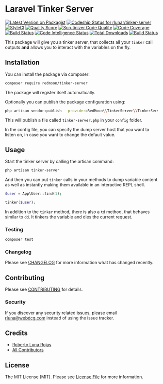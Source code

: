 # Laravel Tinker Server

[![Latest Version on Packagist](https://img.shields.io/packagist/v/redmoon/tinker-server.svg?style=flat-square)](https://packagist.org/packages/redmoon/tinker-server)
[![Codeship Status for rlunar/tinker-server](https://app.codeship.com/projects/3f5b72d0-99eb-0137-2e09-42d0bbb52322/status?branch=master)](https://app.codeship.com/projects/358124)
[![StyleCI](https://github.styleci.io/repos/200523436/shield?branch=master)](https://github.styleci.io/repos/200523436)
[![Quality Score](https://img.shields.io/scrutinizer/g/rlunar/tinker-server.svg?style=flat-square)](https://scrutinizer-ci.com/g/rlunar/tinker-server)
[![Scrutinizer Code Quality](https://scrutinizer-ci.com/g/rlunar/tinker-server/badges/quality-score.png?b=master)](https://scrutinizer-ci.com/g/rlunar/tinker-server/?branch=master)
[![Code Coverage](https://scrutinizer-ci.com/g/rlunar/tinker-server/badges/coverage.png?b=master)](https://scrutinizer-ci.com/g/rlunar/tinker-server/?branch=master)
[![Build Status](https://scrutinizer-ci.com/g/rlunar/tinker-server/badges/build.png?b=master)](https://scrutinizer-ci.com/g/rlunar/tinker-server/build-status/master)
[![Code Intelligence Status](https://scrutinizer-ci.com/g/rlunar/tinker-server/badges/code-intelligence.svg?b=master)](https://scrutinizer-ci.com/code-intelligence)
[![Total Downloads](https://img.shields.io/packagist/dt/redmoon/tinker-server.svg?style=flat-square)](https://packagist.org/packages/redmoon/tinker-server)
[![Build Status](https://img.shields.io/travis/rlunar/tinker-server/master.svg?style=flat-square)](https://travis-ci.org/rlunar/tinker-server)

This package will give you a tinker server, that collects all your `tinker` call outputs **and** allows you to interact with the variables on the fly.

## Installation

You can install the package via composer:

```bash
composer require redmoon/tinker-server
```

The package will register itself automatically.

Optionally you can publish the package configuration using:

```bash
php artisan vendor:publish --provider=RedMoon\\TinkerServer\\TinkerServerServiceProvider
```

This will publish a file called `tinker-server.php` in your `config` folder.

In the config file, you can specify the dump server host that you want to listen on, in case you want to change the default value.

## Usage

Start the tinker server by calling the artisan command:

```bash
php artisan tinker-server
```

And then you can put `tinker` calls in your methods to dump variable content as well as instantly making them available in an interactive REPL shell.

```php
$user = App\User::find(1);

tinker($user);
```

In addition to the `tinker` method, there is also a `td` method, that behaves similar to `dd`. It tinkers the variable and dies the current request.

### Testing

``` bash
composer test
```

### Changelog

Please see [CHANGELOG](CHANGELOG.md) for more information what has changed recently.

## Contributing

Please see [CONTRIBUTING](CONTRIBUTING.md) for details.

### Security

If you discover any security related issues, please email rluna@webdcg.com instead of using the issue tracker.

## Credits

- [Roberto Luna Rojas](https://github.com/rlunar)
- [All Contributors](../../contributors)

## License

The MIT License (MIT). Please see [License File](LICENSE.md) for more information.
